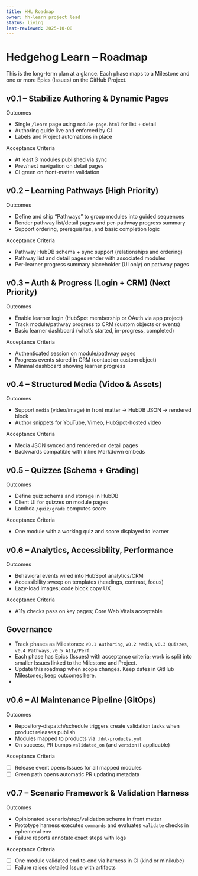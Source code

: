 ```yaml
---
title: HHL Roadmap
owner: hh-learn project lead
status: living
last-reviewed: 2025-10-08
---
```


# Hedgehog Learn – Roadmap

This is the long-term plan at a glance. Each phase maps to a Milestone and one or more Epics (Issues) on the GitHub Project.

## v0.1 – Stabilize Authoring & Dynamic Pages
Outcomes
- Single `/learn` page using `module-page.html` for list + detail
- Authoring guide live and enforced by CI
- Labels and Project automations in place

Acceptance Criteria
- At least 3 modules published via sync
- Prev/next navigation on detail pages
- CI green on front-matter validation

## v0.2 – Learning Pathways (High Priority)
Outcomes
- Define and ship “Pathways” to group modules into guided sequences
- Render pathway list/detail pages and per-pathway progress summary
- Support ordering, prerequisites, and basic completion logic

Acceptance Criteria
- Pathway HubDB schema + sync support (relationships and ordering)
- Pathway list and detail pages render with associated modules
- Per-learner progress summary placeholder (UI only) on pathway pages

## v0.3 – Auth & Progress (Login + CRM) (Next Priority)
Outcomes
- Enable learner login (HubSpot membership or OAuth via app project)
- Track module/pathway progress to CRM (custom objects or events)
- Basic learner dashboard (what’s started, in-progress, completed)

Acceptance Criteria
- Authenticated session on module/pathway pages
- Progress events stored in CRM (contact or custom object)
- Minimal dashboard showing learner progress

## v0.4 – Structured Media (Video & Assets)
Outcomes
- Support `media` (video/image) in front matter → HubDB JSON → rendered block
- Author snippets for YouTube, Vimeo, HubSpot-hosted video

Acceptance Criteria
- Media JSON synced and rendered on detail pages
- Backwards compatible with inline Markdown embeds

## v0.5 – Quizzes (Schema + Grading)
Outcomes
- Define quiz schema and storage in HubDB
- Client UI for quizzes on module pages
- Lambda `/quiz/grade` computes score

Acceptance Criteria
- One module with a working quiz and score displayed to learner

## v0.6 – Analytics, Accessibility, Performance
Outcomes
- Behavioral events wired into HubSpot analytics/CRM
- Accessibility sweep on templates (headings, contrast, focus)
- Lazy-load images; code block copy UX

Acceptance Criteria
- A11y checks pass on key pages; Core Web Vitals acceptable

## Governance
- Track phases as Milestones: `v0.1 Authoring`, `v0.2 Media`, `v0.3 Quizzes`, `v0.4 Pathways`, `v0.5 A11y/Perf`.
- Each phase has Epics (Issues) with acceptance criteria; work is split into smaller Issues linked to the Milestone and Project.
- Update this roadmap when scope changes. Keep dates in GitHub Milestones; keep outcomes here.
-
## v0.6 – AI Maintenance Pipeline (GitOps)
Outcomes
- Repository‑dispatch/schedule triggers create validation tasks when product releases publish
- Modules mapped to products via `.hhl-products.yml`
- On success, PR bumps `validated_on` (and `version` if applicable)

Acceptance Criteria
- [ ] Release event opens Issues for all mapped modules
- [ ] Green path opens automatic PR updating metadata

## v0.7 – Scenario Framework & Validation Harness
Outcomes
- Opinionated scenario/step/validation schema in front matter
- Prototype harness executes `commands` and evaluates `validate` checks in ephemeral env
- Failure reports annotate exact steps with logs

Acceptance Criteria
- [ ] One module validated end‑to‑end via harness in CI (kind or minikube)
- [ ] Failure raises detailed Issue with artifacts
